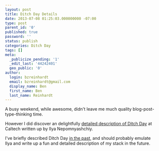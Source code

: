 ```yaml
---
layout: post
title: Ditch Day Details
date: 2013-07-08 01:25:03.000000000 -07:00
type: post
parent_id: '0'
published: true
password: ''
status: publish
categories: Ditch Day
tags: []
meta:
  _publicize_pending: '1'
  _edit_last: '44242401'
  geo_public: '0'
author:
  login: bzreinhardt
  email: bzreinhardt@gmail.com
  display_name: Ben
  first_name: Ben
  last_name: Reinhardt
---
```

<p>A busy weekend, while awesome, didn't leave me much quality blog-post-type-thinking time.</p>
<p>However I did discover an delightfully <a href="http://ilyanep.wordpress.com/2013/07/05/what-is-caltechs-ditch-day/" target="_blank">detailed description of Ditch Day</a> at Caltech written up by Ilya Nepomnyashchiy.  </p>
<p>I've briefly described Ditch Day <a href="http://benjaminreinhardt.wordpress.com/2013/05/24/wake-up-frosh-its-ditch-day/" target="_blank">in the past</a>, and should probably emulate Ilya and write up a fun and detailed description of my stack in the future.  </p>
